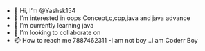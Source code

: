 - 👋 Hi, I’m @Yashsk154
- 👀 I’m interested in oops Concept,c,cpp,java and java advance
- 🌱 I’m currently learning java
- 💞️ I’m looking to collaborate on 
- 📫 How to reach me 7887462311
-I am not boy ..i am Coderr Boy
<!---
Yashsk154/Yashsk154 is a ✨ special ✨ repository because its `README.md` (this file) appears on your GitHub profile.
You can click the Preview link to take a look at your changes.
--->
